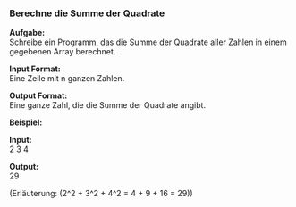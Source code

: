 ### **Berechne die Summe der Quadrate**  

**Aufgabe:**  
Schreibe ein Programm, das die Summe der Quadrate aller Zahlen in einem gegebenen Array berechnet.  

**Input Format:**  
Eine Zeile mit n ganzen Zahlen.  

**Output Format:**  
Eine ganze Zahl, die die Summe der Quadrate angibt.  

**Beispiel:**  

**Input:**  
2 3 4  

**Output:**  
29  

(Erläuterung: \(2^2 + 3^2 + 4^2 = 4 + 9 + 16 = 29\))
